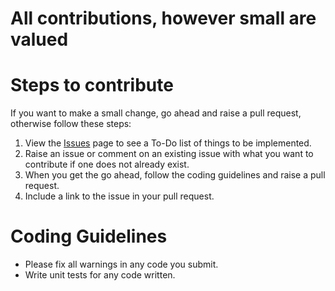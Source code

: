 # All contributions, however small are valued

# Steps to contribute

 If you want to make a small change, go ahead and raise a pull request, otherwise follow these steps:

1. View the [Issues](https://github.com/CosmosReplication/CosmosReplication/issues) page to see a To-Do list of things to be implemented.
2. Raise an issue or comment on an existing issue with what you want to contribute if one does not already exist.
3. When you get the go ahead, follow the coding guidelines and raise a pull request.
4. Include a link to the issue in your pull request.

# Coding Guidelines

- Please fix all warnings in any code you submit.
- Write unit tests for any code written.
